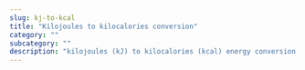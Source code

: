 ```yaml
---
slug: kj-to-kcal
title: "Kilojoules to kilocalories conversion"
category: ""
subcategory: ""
description: "kilojoules (kJ) to kilocalories (kcal) energy conversion calculator and how to convert."
---
```


